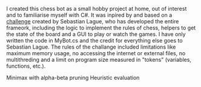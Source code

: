I created this chess bot as a small hobby project at home, out of interest and to familiarise myself with C#. It was inpired by and based on a [challenge](https://github.com/SebLague/Chess-Challenge) created by Sebastian Lague, who has developed the entire frameork, including the logic to implement the rules of chess, helpers to get the state of the board and a GUI to play or watch the games. I have only written the code in MyBot.cs and the credit for everything else goes to Sebastian Lague. The rules of the challange included limitations like maximum memory usage, no accessing the internet or external files, no multithreding and a limit on program size measured in "tokens" (variables, functions, etc.).

Minimax with alpha-beta pruning
Heuristic evaluation
